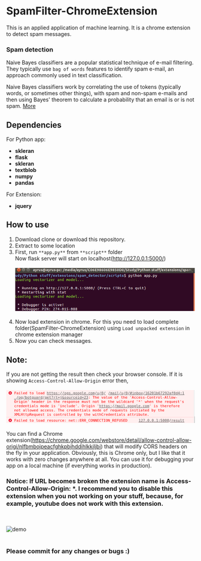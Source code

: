 # SpamFilter-ChromeExtension
This is an applied application of machine learning. It is a chrome extension to detect spam messages. 

### Spam detection 
Naive Bayes classifiers are a popular statistical technique of e-mail filtering. They typically use ```bag of words``` features to identify spam e-mail, an approach commonly used in text classification.

Naive Bayes classifiers work by correlating the use of tokens (typically words, or sometimes other things), with spam and non-spam e-mails and then using Bayes' theorem to calculate a probability that an email is or is not spam. [More](https://en.wikipedia.org/wiki/Naive_Bayes_spam_filtering)

## Dependencies
For Python app: <br>
 * **skleran**
 * **flask**
 * **skleran**
 * **textblob**
 * **numpy**
 * **pandas**
 
 For Extension: <br>
 * **jquery**
 
  
## How to use
1. Download clone or download this repository.
2. Extract to some location
3. First, run ```**app.py**``` from ```**script**``` folder<br>
    Now flask server will start on localhost(http://127.0.0.1:5000/)<br><br>
    ![demo](assets/server.png "Server status")<br><br>
4. Now load extension in chrome.
  For this you need to load complete folder(SpamFilter-ChromeExtension) using ```Load unpacked extension``` in chrome extension manager  
5. Now you can check messages. 

## Note:
If you are not getting the result then check your browser console. If it is showing ```Access-Control-Allow-Origin``` error then, <br><br>
![error message](assets/error.png "Error message")<br><br>
You can find a Chrome extension(https://chrome.google.com/webstore/detail/allow-control-allow-origi/nlfbmbojpeacfghkpbjhddihlkkiljbi) that will modify CORS headers on the fly in your application. Obviously, this is Chrome only, but I like that it works with zero changes anywhere at all.
You can use it for debugging your app on a local machine (if everything works in production).
### Notice: If URL becomes broken the extension name is Access-Control-Allow-Origin: *. I recommend you to disable this extension when you not working on your stuff, because, for example, youtube does not work with this extension.
<br><br>
![demo](assets/myimage.gif "Demo")<br><br>

### Please commit for any changes or bugs :)

